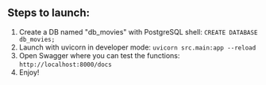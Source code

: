 ## Steps to launch:
1. Create a DB named "db_movies" with PostgreSQL shell: `CREATE DATABASE db_movies;`
2. Launch with uvicorn in developer mode: `uvicorn src.main:app --reload`
3. Open Swagger where you can test the functions: `http://localhost:8000/docs`
4. Enjoy!
